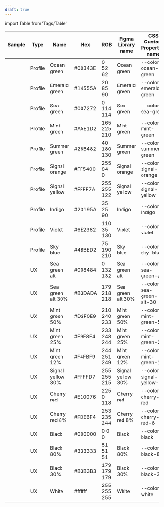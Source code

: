 ```yaml
---
draft: true
---
```


import Table from 'Tags/Table'

<!-- This is the Source of the Colors Table -->
<Table selectable>
  <thead>
    <tr>
      <th>Sample</th>
      <th>Type</th>
      <th>Name</th>
      <th>Hex</th>
      <th>RGB</th>
      <th>Figma Library name</th>
      <th>CSS Custom Properties name</th>
    </tr>
  </thead>
  <tbody>
    <tr>
      <td color="#00343E"></td>
      <td>Profile</td>
      <td>Ocean green</td>
      <td>#00343E</td>
      <td>0 52 62</td>
      <td>Ocean green</td>
      <td>--color-ocean-green</td>
    </tr>
    <tr>
      <td color="#14555A"></td>
      <td>Profile</td>
      <td>Emerald green</td>
      <td>#14555A</td>
      <td>20 85 90</td>
      <td>Emerald green</td>
      <td>--color-emerald-green</td>
    </tr>
    <tr>
      <td color="#007272"></td>
      <td>Profile</td>
      <td>Sea green</td>
      <td>#007272</td>
      <td>0 114 114</td>
      <td>Sea green</td>
      <td>--color-sea-green</td>
    </tr>
    <tr>
      <td color="#A5E1D2"></td>
      <td>Profile</td>
      <td>Mint green</td>
      <td>#A5E1D2</td>
      <td>165 225 210</td>
      <td>Mint green</td>
      <td>--color-mint-green</td>
    </tr>
    <tr>
      <td color="#28B482"></td>
      <td>Profile</td>
      <td>Summer green</td>
      <td>#28B482</td>
      <td>40 180 130</td>
      <td>Summer green</td>
      <td>--color-summer-green</td>
    </tr>
    <tr>
      <td color="#FF5400"></td>
      <td>Profile</td>
      <td>Signal orange</td>
      <td>#FF5400</td>
      <td>255 84 0</td>
      <td>Signal orange</td>
      <td>--color-signal-orange</td>
    </tr>
    <tr>
      <td color="#FFFF7A"></td>
      <td>Profile</td>
      <td>Signal yellow</td>
      <td>#FFFF7A</td>
      <td>255 255 122</td>
      <td>Signal yellow</td>
      <td>--color-signal-yellow</td>
    </tr>
    <tr>
      <td color="#23195A"></td>
      <td>Profile</td>
      <td>Indigo</td>
      <td>#23195A</td>
      <td>35 25 90</td>
      <td>Indigo</td>
      <td>--color-indigo</td>
    </tr>
    <tr>
      <td color="#6E2382"></td>
      <td>Profile</td>
      <td>Violet</td>
      <td>#6E2382</td>
      <td>110 35 130</td>
      <td>Violet</td>
      <td>--color-violet</td>
    </tr>
    <tr>
      <td color="#4BBED2"></td>
      <td>Profile</td>
      <td>Sky blue</td>
      <td>#4BBED2</td>
      <td>75 190 210</td>
      <td>Sky blue</td>
      <td>--color-sky-blue</td>
    </tr>
    <tr>
      <td color="#008484"></td>
      <td>UX</td>
      <td>Sea green alt</td>
      <td>#008484</td>
      <td>0 132 132</td>
      <td>Sea green alt</td>
      <td>--color-sea-green-alt</td>
    </tr>
    <tr>
      <td color="#B3DADA"></td>
      <td>UX</td>
      <td>Sea green alt 30%</td>
      <td>#B3DADA</td>
      <td>179 218 218</td>
      <td>Sea green alt 30%</td>
      <td>--color-sea-green-alt-30</td>
    </tr>
    <tr>
      <td color="#D2F0E9"></td>
      <td>UX</td>
      <td>Mint green 50%</td>
      <td>#D2F0E9</td>
      <td>210 240 233</td>
      <td>Mint green 50%</td>
      <td>--color-mint-green-50</td>
    </tr>
    <tr>
      <td color="#E9F8F4"></td>
      <td>UX</td>
      <td>Mint green 25%</td>
      <td>#E9F8F4</td>
      <td>233 248 244</td>
      <td>Mint green 25%</td>
      <td>--color-mint-green-25</td>
    </tr>
    <tr>
      <td color="#F4FBF9"></td>
      <td>UX</td>
      <td>Mint green 12%</td>
      <td>#F4FBF9</td>
      <td>244 251 249</td>
      <td>Mint green 12%</td>
      <td>--color-mint-green-12</td>
    </tr>
    <tr>
      <td color="#FFFFD7"></td>
      <td>UX</td>
      <td>Signal yellow 30%</td>
      <td>#FFFFD7</td>
      <td>255 255 215</td>
      <td>Signal yellow 30%</td>
      <td>--color-signal-yellow-30</td>
    </tr>
    <tr>
      <td color="#E10076"></td>
      <td>UX</td>
      <td>Cherry red</td>
      <td>#E10076</td>
      <td>225 0 118</td>
      <td>Cherry red</td>
      <td>--color-cherry-red</td>
    </tr>
    <tr>
      <td color="#FDEBF4"></td>
      <td>UX</td>
      <td>Cherry red 8%</td>
      <td>#FDEBF4</td>
      <td>253 235 244</td>
      <td>Cherry red 8%</td>
      <td>--color-cherry-red-8</td>
    </tr>
    <tr>
      <td color="#000000"></td>
      <td>UX</td>
      <td>Black</td>
      <td>#000000</td>
      <td>0 0 0</td>
      <td>Black</td>
      <td>--color-black</td>
    </tr>
    <tr>
      <td color="#333333"></td>
      <td>UX</td>
      <td>Black 80%</td>
      <td>#333333</td>
      <td>51 51 51</td>
      <td>Black 80%</td>
      <td>--color-black-80</td>
    </tr>
    <tr>
      <td color="#B3B3B3"></td>
      <td>UX</td>
      <td>Black 30%</td>
      <td>#B3B3B3</td>
      <td>179 179 179</td>
      <td>Black 30%</td>
      <td>--color-black-30</td>
    </tr>
    <tr>
      <td color="#ffffff"></td>
      <td>UX</td>
      <td>White</td>
      <td>#ffffff</td>
      <td>255 255 255</td>
      <td>White</td>
      <td>--color-white</td>
    </tr>
  </tbody>
</Table>
